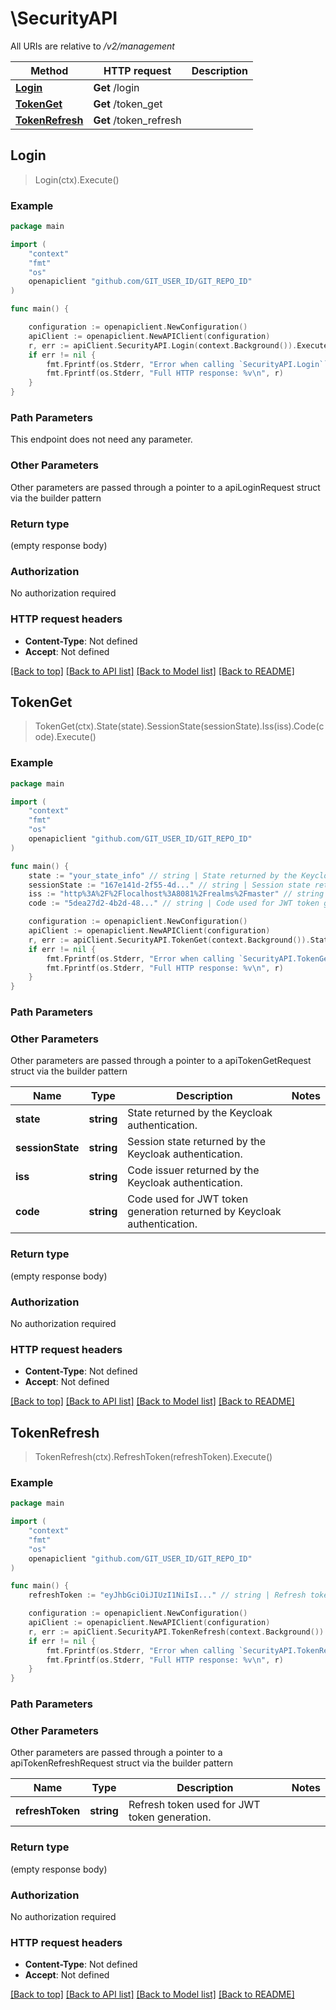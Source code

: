 # \SecurityAPI

All URIs are relative to */v2/management*

Method | HTTP request | Description
------------- | ------------- | -------------
[**Login**](SecurityAPI.md#Login) | **Get** /login | 
[**TokenGet**](SecurityAPI.md#TokenGet) | **Get** /token_get | 
[**TokenRefresh**](SecurityAPI.md#TokenRefresh) | **Get** /token_refresh | 



## Login

> Login(ctx).Execute()





### Example

```go
package main

import (
	"context"
	"fmt"
	"os"
	openapiclient "github.com/GIT_USER_ID/GIT_REPO_ID"
)

func main() {

	configuration := openapiclient.NewConfiguration()
	apiClient := openapiclient.NewAPIClient(configuration)
	r, err := apiClient.SecurityAPI.Login(context.Background()).Execute()
	if err != nil {
		fmt.Fprintf(os.Stderr, "Error when calling `SecurityAPI.Login``: %v\n", err)
		fmt.Fprintf(os.Stderr, "Full HTTP response: %v\n", r)
	}
}
```

### Path Parameters

This endpoint does not need any parameter.

### Other Parameters

Other parameters are passed through a pointer to a apiLoginRequest struct via the builder pattern


### Return type

 (empty response body)

### Authorization

No authorization required

### HTTP request headers

- **Content-Type**: Not defined
- **Accept**: Not defined

[[Back to top]](#) [[Back to API list]](../README.md#documentation-for-api-endpoints)
[[Back to Model list]](../README.md#documentation-for-models)
[[Back to README]](../README.md)


## TokenGet

> TokenGet(ctx).State(state).SessionState(sessionState).Iss(iss).Code(code).Execute()





### Example

```go
package main

import (
	"context"
	"fmt"
	"os"
	openapiclient "github.com/GIT_USER_ID/GIT_REPO_ID"
)

func main() {
	state := "your_state_info" // string | State returned by the Keycloak authentication. (optional)
	sessionState := "167e141d-2f55-4d..." // string | Session state returned by the Keycloak authentication. (optional)
	iss := "http%3A%2F%2Flocalhost%3A8081%2Frealms%2Fmaster" // string | Code issuer returned by the Keycloak authentication. (optional)
	code := "5dea27d2-4b2d-48..." // string | Code used for JWT token generation returned by Keycloak authentication. (optional)

	configuration := openapiclient.NewConfiguration()
	apiClient := openapiclient.NewAPIClient(configuration)
	r, err := apiClient.SecurityAPI.TokenGet(context.Background()).State(state).SessionState(sessionState).Iss(iss).Code(code).Execute()
	if err != nil {
		fmt.Fprintf(os.Stderr, "Error when calling `SecurityAPI.TokenGet``: %v\n", err)
		fmt.Fprintf(os.Stderr, "Full HTTP response: %v\n", r)
	}
}
```

### Path Parameters



### Other Parameters

Other parameters are passed through a pointer to a apiTokenGetRequest struct via the builder pattern


Name | Type | Description  | Notes
------------- | ------------- | ------------- | -------------
 **state** | **string** | State returned by the Keycloak authentication. | 
 **sessionState** | **string** | Session state returned by the Keycloak authentication. | 
 **iss** | **string** | Code issuer returned by the Keycloak authentication. | 
 **code** | **string** | Code used for JWT token generation returned by Keycloak authentication. | 

### Return type

 (empty response body)

### Authorization

No authorization required

### HTTP request headers

- **Content-Type**: Not defined
- **Accept**: Not defined

[[Back to top]](#) [[Back to API list]](../README.md#documentation-for-api-endpoints)
[[Back to Model list]](../README.md#documentation-for-models)
[[Back to README]](../README.md)


## TokenRefresh

> TokenRefresh(ctx).RefreshToken(refreshToken).Execute()





### Example

```go
package main

import (
	"context"
	"fmt"
	"os"
	openapiclient "github.com/GIT_USER_ID/GIT_REPO_ID"
)

func main() {
	refreshToken := "eyJhbGciOiJIUzI1NiIsI..." // string | Refresh token used for JWT token generation.

	configuration := openapiclient.NewConfiguration()
	apiClient := openapiclient.NewAPIClient(configuration)
	r, err := apiClient.SecurityAPI.TokenRefresh(context.Background()).RefreshToken(refreshToken).Execute()
	if err != nil {
		fmt.Fprintf(os.Stderr, "Error when calling `SecurityAPI.TokenRefresh``: %v\n", err)
		fmt.Fprintf(os.Stderr, "Full HTTP response: %v\n", r)
	}
}
```

### Path Parameters



### Other Parameters

Other parameters are passed through a pointer to a apiTokenRefreshRequest struct via the builder pattern


Name | Type | Description  | Notes
------------- | ------------- | ------------- | -------------
 **refreshToken** | **string** | Refresh token used for JWT token generation. | 

### Return type

 (empty response body)

### Authorization

No authorization required

### HTTP request headers

- **Content-Type**: Not defined
- **Accept**: Not defined

[[Back to top]](#) [[Back to API list]](../README.md#documentation-for-api-endpoints)
[[Back to Model list]](../README.md#documentation-for-models)
[[Back to README]](../README.md)

